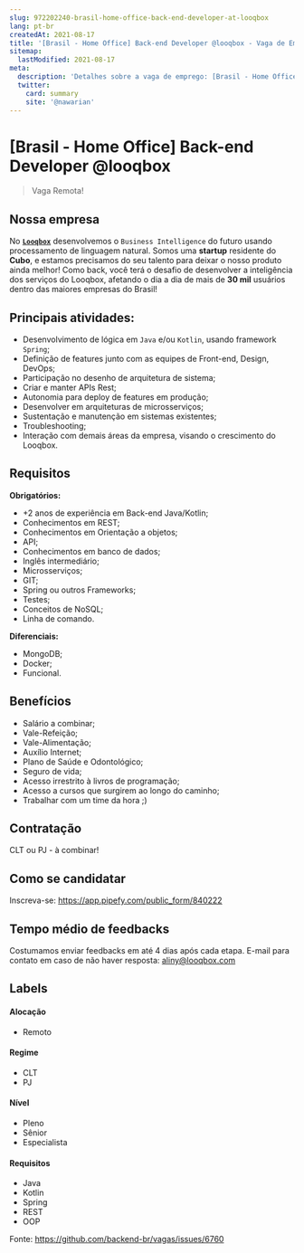 ```yaml
---
slug: 972202240-brasil-home-office-back-end-developer-at-looqbox
lang: pt-br
createdAt: 2021-08-17
title: '[Brasil - Home Office] Back-end Developer @looqbox - Vaga de Emprego'
sitemap:
  lastModified: 2021-08-17
meta:
  description: 'Detalhes sobre a vaga de emprego: [Brasil - Home Office] Back-end Developer @looqbox'
  twitter:
    card: summary
    site: '@nawarian'
---
```


# [Brasil - Home Office] Back-end Developer @looqbox

<!--
==================================================
Caso a vaga for remoto durante a pandemia informar no texto "Remoto durante o covid"
==================================================
-->
<!-- 
==================================================
POR FAVOR, SÓ POSTE SE A VAGA FOR PARA BACK-END!

Não faça distinção de gênero no título da vaga.

Use: "Back-End Developer" ao invés de 
"Desenvolvedor Back-End" \o/

Exemplo: `[São Paulo] Back-End Developer @ NOME DA EMPRESA`
==================================================
-->
<!--
==================================================
Caso a vaga for remoto durante a pandemia deixar a linha abaixo
==================================================
-->
> Vaga Remota!

## Nossa empresa

No [**`Looqbox`**](https://www.youtube.com/watch?v=AVCqXNWm7cQ) desenvolvemos o `Business Intelligence` do futuro usando processamento de linguagem natural. Somos uma **startup** residente do **Cubo**, e estamos precisamos do seu talento para deixar o nosso produto ainda melhor! Como back, você terá o desafio de desenvolver a inteligência dos serviços do Looqbox, afetando o dia a dia de mais de **30 mil** usuários dentro das maiores empresas do Brasil!


## Principais atividades:
- Desenvolvimento de lógica em `Java` e/ou `Kotlin`, usando framework `Spring`;
- Definição de features junto com as equipes de Front-end, Design, DevOps;
- Participação no desenho de arquitetura de sistema;
- Criar e manter APIs Rest;
- Autonomia para deploy de features em produção;
- Desenvolver em arquiteturas de microsserviços;
- Sustentação e manutenção em sistemas existentes;
- Troubleshooting;
- Interação com demais áreas da empresa, visando o crescimento do Looqbox.

## Requisitos

**Obrigatórios:**
- +2 anos de experiência em Back-end Java/Kotlin;
- Conhecimentos em REST;
- Conhecimentos em Orientação a objetos;
- API;
- Conhecimentos em banco de dados;
- Inglês intermediário;
- Microsserviços;
- GIT;
- Spring ou outros Frameworks;
- Testes;
- Conceitos de NoSQL;
- Linha de comando.

**Diferenciais:**
- MongoDB;
- Docker;
- Funcional.

## Benefícios
- Salário a combinar;
- Vale-Refeição;
- Vale-Alimentação;
- Auxílio Internet;
- Plano de Saúde e Odontológico;
- Seguro de vida;
- Acesso irrestrito à livros de programação;
- Acesso a cursos que surgirem ao longo do caminho;
- Trabalhar com um time da hora ;)

## Contratação
CLT ou PJ - à combinar!

## Como se candidatar

Inscreva-se: https://app.pipefy.com/public_form/840222

## Tempo médio de feedbacks

Costumamos enviar feedbacks em até 4 dias após cada etapa.
E-mail para contato em caso de não haver resposta: aliny@looqbox.com

## Labels
<!-- retire os labels que não fazem sentido à vaga -->

#### Alocação
- Remoto

#### Regime
- CLT
- PJ

#### Nível
- Pleno
- Sênior
- Especialista

#### Requisitos
- Java
- Kotlin
- Spring
- REST
- OOP


Fonte: https://github.com/backend-br/vagas/issues/6760